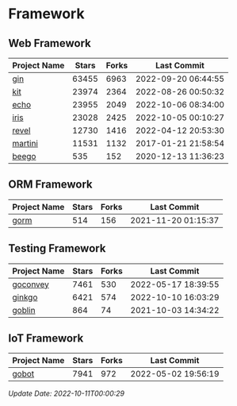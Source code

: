 # Framework

## Web Framework
| Project Name | Stars | Forks | Last Commit |
| ------------ | ----- | ----- | ----------- |
| [gin](https://github.com/gin-gonic/gin) | 63455 | 6963 | 2022-09-20 06:44:55 |
| [kit](https://github.com/go-kit/kit) | 23974 | 2364 | 2022-08-26 00:50:32 |
| [echo](https://github.com/labstack/echo) | 23955 | 2049 | 2022-10-06 08:34:00 |
| [iris](https://github.com/kataras/iris) | 23028 | 2425 | 2022-10-05 00:10:27 |
| [revel](https://github.com/revel/revel) | 12730 | 1416 | 2022-04-12 20:53:30 |
| [martini](https://github.com/go-martini/martini) | 11531 | 1132 | 2017-01-21 21:58:54 |
| [beego](https://github.com/astaxie/beego) | 535 | 152 | 2020-12-13 11:36:23 |

## ORM Framework
| Project Name | Stars | Forks | Last Commit |
| ------------ | ----- | ----- | ----------- |
| [gorm](https://github.com/jinzhu/gorm) | 514 | 156 | 2021-11-20 01:15:37 |

## Testing Framework
| Project Name | Stars | Forks | Last Commit |
| ------------ | ----- | ----- | ----------- |
| [goconvey](https://github.com/smartystreets/goconvey) | 7461 | 530 | 2022-05-17 18:39:55 |
| [ginkgo](https://github.com/onsi/ginkgo) | 6421 | 574 | 2022-10-10 16:03:29 |
| [goblin](https://github.com/franela/goblin) | 864 | 74 | 2021-10-03 14:34:22 |

## IoT Framework
| Project Name | Stars | Forks | Last Commit |
| ------------ | ----- | ----- | ----------- |
| [gobot](https://github.com/hybridgroup/gobot) | 7941 | 972 | 2022-05-02 19:56:19 |

*Update Date: 2022-10-11T00:00:29*